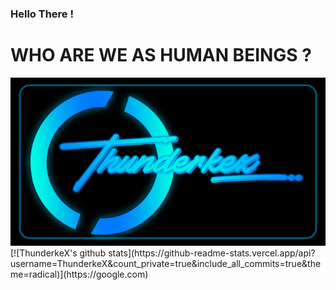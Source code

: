 ### Hello There !
# WHO ARE WE AS HUMAN BEINGS ?
<img src="https://github.com/ThunderkeX/ThunderkeX/blob/5589211ea36d6acf22b14f5dd04b8083b025bc4d/Thunderkex%20(2).png">
<!-- ❔❔❔❔ means username in below README.md -->
<!-- Also feel free to update second URL to any URL -->
[![ThunderkeX's github stats](https://github-readme-stats.vercel.app/api?username=ThunderkeX&count_private=true&include_all_commits=true&theme=radical)](https://google.com)
